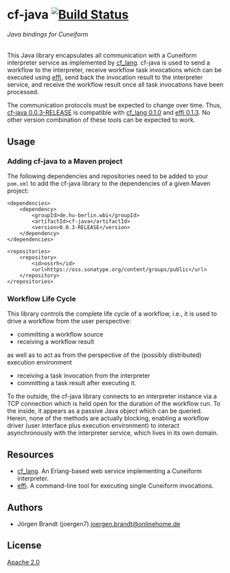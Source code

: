 # cf-java [![Build Status](https://travis-ci.org/joergen7/cf-java.svg?branch=master)](https://travis-ci.org/joergen7/cf-java)

###### Java bindings for Cuneiform

This Java library encapsulates all communication with a Cuneiform interpreter service as implemented by [cf_lang](https://github.com/joergen7/cf_lang). cf-java is used to send a workflow to the interpreter, receive workflow task invocations which can be executed using [effi](https://github.com/joergen7/effi), send back the invocation result to the interpreter service, and receive the workflow result once all task invocations have been processed.

The communication protocols must be expected to change over time. Thus, [cf-java 0.0.3-RELEASE](https://github.com/joergen7/cf-java/releases/tag/0.0.3-RELEASE) is compatible with [cf_lang 0.1.0](https://github.com/joergen7/cf_lang/releases/tag/0.1.0) and [effi 0.1.3](https://github.com/joergen7/effi/releases/tag/0.1.3). No other version combination of these tools can be expected to work.

## Usage

### Adding cf-java to a Maven project

The following dependencies and repositories need to be added to your `pom.xml` to add the cf-java library to the dependencies of a given Maven project:

    <dependencies>
        <dependency>
            <groupId>de.hu-berlin.wbi</groupId>
            <artifactId>cf-java</artifactId>
            <version>0.0.3-RELEASE</version>
        </dependency>
    </dependencies>

    <repositories>
        <repository>
            <id>ossrh</id>
            <url>https://oss.sonatype.org/content/groups/public</url>
        </repository>
    </repositories>

### Workflow Life Cycle

This library controls the complete life cycle of a workflow, i.e., it is used to drive a workflow from the user perspective:

- committing a workflow source
- receiving a workflow result

as well as to act as from the perspective of the (possibly distributed) execution environment

- receiving a task invocation from the interpreter
- committing a task result after executing it.

To the outside, the cf-java library connects to an interpreter instance via a TCP connection which is held open for the duration of the workflow run. To the inside, it appears as a passive Java object which can be queried. Herein, none of the methods are actually blocking, enabling a workflow driver (user interface plus execution environment) to interact asynchronously with the interpreter service, which lives in its own domain.


## Resources

- [cf_lang](https://github.com/joergen7/cf_lang). An Erlang-based web service implementing a Cuneiform interpreter.
- [effi](https://github.com/joergen7/effi). A command-line tool for executing single Cuneiform invocations.

## Authors

- Jörgen Brandt (joergen7) [joergen.brandt@onlinehome.de](mailto:joergen.brandt@onlinehome.de)

## License

[Apache 2.0](https://www.apache.org/licenses/LICENSE-2.0.html)
